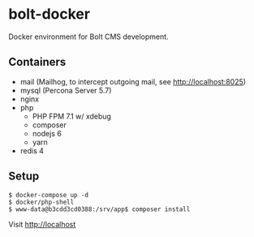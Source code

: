 # bolt-docker 

Docker environment for Bolt CMS development.

## Containers

* mail (Mailhog, to intercept outgoing mail, see [http://localhost:8025](http://localhost:8025))
* mysql (Percona Server 5.7)
* nginx 
* php
  * PHP FPM 7.1 w/ xdebug
  * composer
  * nodejs 6
  * yarn
* redis 4 

## Setup

```
$ docker-compose up -d
$ docker/php-shell
$ www-data@b3cdd3cd0388:/srv/app$ composer install
```

Visit [http://localhost](http://localhost)
